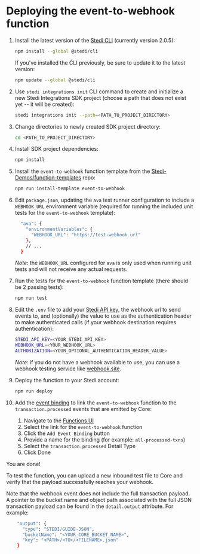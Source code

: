 # Deploying the event-to-webhook function

1. Install the latest version of the [Stedi CLI](https://www.npmjs.com/package/@stedi/cli) (currently version 2.0.5):

    ```bash
    npm install --global @stedi/cli
    ```

   If you've installed the CLI previously, be sure to update it to the latest version:

    ```bash
    npm update --global @stedi/cli
    ```

2. Use `stedi integrations init` CLI command to create and initialize a new Stedi Integrations SDK project (choose a path that does not exist yet -- it will be created):

    ```bash
    stedi integrations init --path=<PATH_TO_PROJECT_DIRECTORY>
    ```

3. Change directories to newly created SDK project directory:

    ```bash
    cd <PATH_TO_PROJECT_DIRECTORY>
    ```

4. Install SDK project dependencies:

    ```bash
    npm install
    ```

5. Install the `event-to-webhook`  function template from the [Stedi-Demos/function-templates](https://github.com/Stedi-Demos/function-templates) repo:

    ```bash
    npm run install-template event-to-webhook
    ```

6. Edit `package.json`, updating the `ava` test runner configuration to include a `WEBHOOK_URL` environment variable (required for running the included unit tests for the `event-to-webhook` template):

    ```bash
      "ava": {
        "environmentVariables": {
          "WEBHOOK_URL": "https://test-webhook.url"
        },
        // ...
      }
    ```

   _Note_: the `WEBHOOK_URL` configured for `ava` is only used when running unit tests and will not receive any actual requests.

7. Run the tests for the `event-to-webhook` function template (there should be 2 passing tests):

    ```bash
    npm run test
    ```

8. Edit the `.env` file to add your [Stedi API key](https://www.stedi.com/docs/accounts-and-billing/authentication#creating-an-api-key), the webhook url to send events to, and (optionally) the value to use as the authentication header to make authenticated calls (if your webhook destination requires authentication):

    ```bash
    STEDI_API_KEY=<YOUR_STEDI_API_KEY>
    WEBHOOK_URL=<YOUR_WEBHOOK_URL>
    AUTHORIZATION=<YOUR_OPTIONAL_AUTHENTICATION_HEADER_VALUE>
    ```

   _Note_: if you do not have a webhook available to use, you can use a webhook testing service like [webhook.site](https://webhook.site).

9. Deploy the function to your Stedi account:

    ```bash
    npm run deploy
    ```

10. Add the [event binding](https://www.stedi.com/docs/core/consume-events-with-functions#subscribe-to-events) to link the `event-to-webhook` function to the `transaction.processed` events that are emitted by Core:

    1. Navigate to the [Functions UI](https://www.stedi.com/app/functions)
    2. Select the link for the `event-to-webhook` function
    3. Click the `Add Event Binding` button
    4. Provide a name for the binding (for example: `all-processed-txns`)
    5. Select the `transaction.processed` Detail Type
    6. Click Done

You are done!

To test the function, you can upload a new inbound test file to Core and verify that the payload successfully reaches your webhook.

Note that the webhook event does not include the full transaction payload. A pointer to the bucket name and object path associated with the full JSON transaction payload can be found in the `detail.output` attribute. For example:

```bash
    "output": {
      "type": "STEDI/GUIDE-JSON",
      "bucketName": "<YOUR_CORE_BUCKET_NAME>",
      "key": "<PATH>/<TO>/<FILENAME>.json"
    }
```
